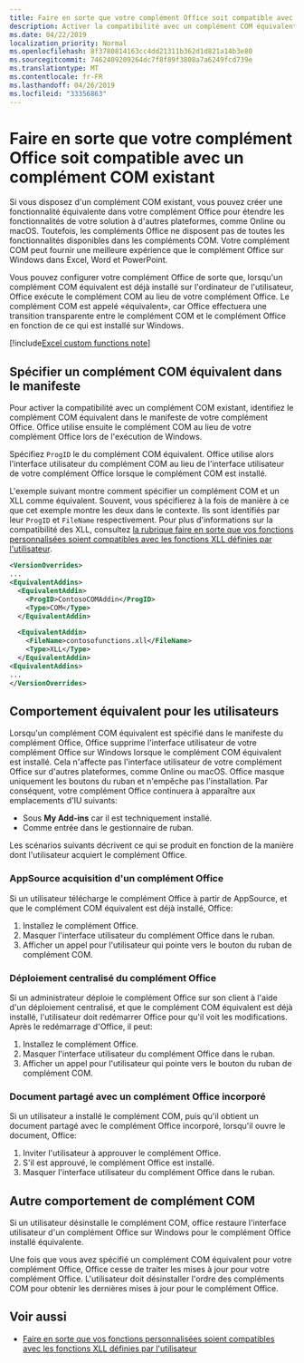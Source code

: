 ```yaml
---
title: Faire en sorte que votre complément Office soit compatible avec un complément COM existant
description: Activer la compatibilité avec un complément COM équivalent doté de la même fonctionnalité que votre complément Office
ms.date: 04/22/2019
localization_priority: Normal
ms.openlocfilehash: 8f3780814163cc4dd21311b362d1d821a14b3e80
ms.sourcegitcommit: 7462409209264dc7f8f89f3808a7a6249fcd739e
ms.translationtype: MT
ms.contentlocale: fr-FR
ms.lasthandoff: 04/26/2019
ms.locfileid: "33356863"
---
```

# <a name="make-your-office-add-in-compatible-with-an-existing-com-add-in"></a>Faire en sorte que votre complément Office soit compatible avec un complément COM existant

Si vous disposez d'un complément COM existant, vous pouvez créer une fonctionnalité équivalente dans votre complément Office pour étendre les fonctionnalités de votre solution à d'autres plateformes, comme Online ou macOS. Toutefois, les compléments Office ne disposent pas de toutes les fonctionnalités disponibles dans les compléments COM. Votre complément COM peut fournir une meilleure expérience que le complément Office sur Windows dans Excel, Word et PowerPoint.

Vous pouvez configurer votre complément Office de sorte que, lorsqu'un complément COM équivalent est déjà installé sur l'ordinateur de l'utilisateur, Office exécute le complément COM au lieu de votre complément Office. Le complément COM est appelé «équivalent», car Office effectuera une transition transparente entre le complément COM et le complément Office en fonction de ce qui est installé sur Windows.

[!include[Excel custom functions note](../includes/excel-custom-functions-note.md)]

## <a name="specify-an-equivalent-com-add-in-in-the-manifest"></a>Spécifier un complément COM équivalent dans le manifeste

Pour activer la compatibilité avec un complément COM existant, identifiez le complément COM équivalent dans le manifeste de votre complément Office. Office utilise ensuite le complément COM au lieu de votre complément Office lors de l'exécution de Windows.

Spécifiez `ProgID` le du complément COM équivalent. Office utilise alors l'interface utilisateur du complément COM au lieu de l'interface utilisateur de votre complément Office lorsque le complément COM est installé.

L'exemple suivant montre comment spécifier un complément COM et un XLL comme équivalent. Souvent, vous spécifierez à la fois de manière à ce que cet exemple montre les deux dans le contexte. Ils sont identifiés par leur `ProgID` et `FileName` respectivement. Pour plus d'informations sur la compatibilité des XLL, consultez [la rubrique faire en sorte que vos fonctions personnalisées soient compatibles avec les fonctions XLL définies par l'utilisateur](../excel/make-custom-functions-compatible-with-xll-udf.md).

```xml
<VersionOverrides>
...
<EquivalentAddins>
  <EquivalentAddin>
    <ProgID>ContosoCOMAddin</ProgID>
    <Type>COM</Type>
  </EquivalentAddin>

  <EquivalentAddin>
    <FileName>contosofunctions.xll</FileName>
    <Type>XLL</Type>
  </EquivalentAddin>
<EquivalentAddins>
...
</VersionOverrides>
```

## <a name="equivalent-behavior-for-users"></a>Comportement équivalent pour les utilisateurs

Lorsqu'un complément COM équivalent est spécifié dans le manifeste du complément Office, Office supprime l'interface utilisateur de votre complément Office sur Windows lorsque le complément COM équivalent est installé. Cela n'affecte pas l'interface utilisateur de votre complément Office sur d'autres plateformes, comme Online ou macOS. Office masque uniquement les boutons du ruban et n'empêche pas l'installation. Par conséquent, votre complément Office continuera à apparaître aux emplacements d'IU suivants:

- Sous **My Add-ins** car il est techniquement installé.
- Comme entrée dans le gestionnaire de ruban.

Les scénarios suivants décrivent ce qui se produit en fonction de la manière dont l'utilisateur acquiert le complément Office.

### <a name="appsource-acquisition-of-an-office-add-in"></a>AppSource acquisition d'un complément Office

Si un utilisateur télécharge le complément Office à partir de AppSource, et que le complément COM équivalent est déjà installé, Office:

1. Installez le complément Office.
2. Masquer l'interface utilisateur du complément Office dans le ruban.
3. Afficher un appel pour l'utilisateur qui pointe vers le bouton du ruban de complément COM.

### <a name="centralized-deployment-of-office-add-in"></a>Déploiement centralisé du complément Office

Si un administrateur déploie le complément Office sur son client à l'aide d'un déploiement centralisé, et que le complément COM équivalent est déjà installé, l'utilisateur doit redémarrer Office pour qu'il voit les modifications. Après le redémarrage d'Office, il peut:

1. Installez le complément Office.
2. Masquer l'interface utilisateur du complément Office dans le ruban.
3. Afficher un appel pour l'utilisateur qui pointe vers le bouton du ruban de complément COM.

### <a name="document-shared-with-embedded-office-add-in"></a>Document partagé avec un complément Office incorporé

Si un utilisateur a installé le complément COM, puis qu'il obtient un document partagé avec le complément Office incorporé, lorsqu'il ouvre le document, Office:

1. Inviter l'utilisateur à approuver le complément Office.
2. S'il est approuvé, le complément Office est installé.
3. Masquer l'interface utilisateur du complément Office dans le ruban.

## <a name="other-com-add-in-behavior"></a>Autre comportement de complément COM

Si un utilisateur désinstalle le complément COM, office restaure l'interface utilisateur d'un complément Office sur Windows pour le complément Office installé équivalente.

Une fois que vous avez spécifié un complément COM équivalent pour votre complément Office, Office cesse de traiter les mises à jour pour votre complément Office. L'utilisateur doit désinstaller l'ordre des compléments COM pour obtenir les dernières mises à jour pour le complément Office.

## <a name="see-also"></a>Voir aussi

- [Faire en sorte que vos fonctions personnalisées soient compatibles avec les fonctions XLL définies par l'utilisateur](../excel/make-custom-functions-compatible-with-xll-udf.md)
